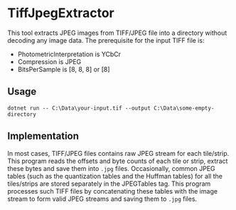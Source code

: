 # TiffJpegExtractor
This tool extracts JPEG images from TIFF/JPEG file into a directory without decoding any image data. The prerequisite for the input TIFF file is:
* PhotometricInterpretation is YCbCr
* Compression is JPEG
* BitsPerSample is [8, 8, 8] or [8]

## Usage

```
dotnet run -- C:\Data\your-input.tif --output C:\Data\some-empty-directory
```

## Implementation
In most cases, TIFF/JPEG files contains raw JPEG stream for each tile/strip. This program reads the offsets and byte counts of each tile or strip, extract these bytes and save them into `.jpg` files. Occasionally, common JPEG tables (such as the quantization tables and the Huffman tables) for all the tiles/strips are stored separately in the JPEGTables tag. This program processes such TIFF files by concatenating these tables with the image stream to form valid JPEG streams and saving them to `.jpg` files.
